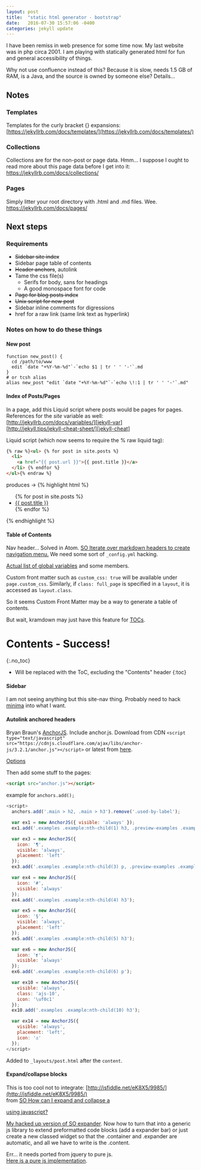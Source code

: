 ```yaml
---
layout: post
title:  "static html generator - bootstrap"
date:   2016-07-30 15:57:06 -0400
categories: jekyll update
---
```

I have been remiss in web presence for some time now. My last website was in php circa 2001. I am playing with statically generated html for fun and general accessibility of things.

Why not use confluence instead of this? Because it is slow, needs 1.5 GB of RAM, is a Java, and the source is owned by someone else? Details...

## Notes

### Templates
Templates for the curly bracket {} expansions:
[https://jekyllrb.com/docs/templates/](https://jekyllrb.com/docs/templates/)

### Collections
Collections are for the non-post or page data. Hmm... I suppose I ought to read more about this page data before I get into it:
https://jekyllrb.com/docs/collections/

### Pages
Simply litter your root directory with .html and .md files. Wee.
https://jekyllrb.com/docs/pages/

## Next steps

### Requirements
* ~~Sidebar site index~~
* Sidebar page table of contents
* ~~Header anchors~~, autolink
* Tame the css file(s)
  * Serifs for body, sans for headings
  * A good monospace font for code
* ~~Page for blog posts index~~
* ~~Unix script for new post~~
* Sidebar inline comments for digressions
* href for a raw link (same link text as hyperlink)

### Notes on how to do these things

#### New post
```shell
function new_post() {
  cd /path/to/www
  edit `date "+%Y-%m-%d"`-`echo $1 | tr ' ' '-'`.md
}
# or tcsh alias
alias new_post "edit `date "+%Y-%m-%d"`-`echo \!:1 | tr ' ' '-'`.md"
```

#### Index of Posts/Pages
In a page, add this Liquid script where posts would be pages for pages. References for the *site* variable as well:<br>
[http://jekyllrb.com/docs/variables/][jekyll-var]<br>
[http://jekyll.tips/jekyll-cheat-sheet/][jekyll-cheat]

[jekyll-var]: http://jekyllrb.com/docs/variables/
[jekyll-cheat]: http://jekyll.tips/jekyll-cheat-sheet/

Liquid script (which now seems to require the % raw liquid tag):

```html
{% raw %}<ul> {% for post in site.posts %}
  <li>
    <a href="{{ post.url }}">{{ post.title }}</a>
  </li> {% endfor %}
</ul>{% endraw %}
```
produces ->
{% highlight html %}
<ul> {% for post in site.posts %}
  <li>
    <a href="{{ post.url }}">{{ post.title }}</a>
  </li> {% endfor %}
</ul>
{% endhighlight %}

#### Table of Contents
Nav header... Solved in Atom.
[SO Iterate over markdown headers to create navigation menu.](http://stackoverflow.com/questions/18160108/iterate-over-markdown-headers-to-create-navigation-menu?answertab=active#tab-top)
We need some sort of `_config.yml` hacking.

[Actual list of global variables](https://hydepress.github.io/jekyll#global-variables) and some members.

Custom front matter such as `custom_css: true` will be available under `page.custom_css`. Similarly, if `class: full_page` is specified in a `layout`, it is accessed as `layout.class`.

So it seems Custom Front Matter may be a way to generate a table of contents.

But wait, kramdown may just have this feature for [TOCs](http://kramdown.gettalong.org/converter/html.html#toc).

# Contents - Success!
{:.no_toc}

* Will be replaced with the ToC, excluding the "Contents" header
{:toc}

#### Sidebar
I am not seeing anything but this site-nav thing. Probably need to hack [minima](https://github.com/jekyll/minima/blob/master/_sass/minima/_layout.scss) into what I want.

#### Autolink anchored headers
Bryan Braun's [AnchorJS](http://bryanbraun.github.io/anchorjs/#basic-usage).
Include anchor.js. Download from CDN `<script type="text/javascript" src="https://cdnjs.cloudflare.com/ajax/libs/anchor-js/3.2.1/anchor.js"></script>` or latest from [here](https://github.com/bryanbraun/anchorjs/releases/latest).

[Options](http://bryanbraun.github.io/anchorjs/#options)

Then add some stuff to the pages:

```html
<script src="anchor.js"></script>
```
example for `anchors.add();`

```js
<script>
  anchors.add('.main > h2, .main > h3').remove('.used-by-label');

  var ex1 = new AnchorJS({ visible: 'always' });
  ex1.add('.examples .example:nth-child(1) h3, .preview-examples .example:nth-child(1) h3');

  var ex3 = new AnchorJS({
    icon: '¶',
    visible: 'always',
    placement: 'left'
  });
  ex3.add('.examples .example:nth-child(3) p, .preview-examples .example:nth-child(2) p');

  var ex4 = new AnchorJS({
    icon: '#',
    visible: 'always'
  });
  ex4.add('.examples .example:nth-child(4) h3');

  var ex5 = new AnchorJS({
    icon: '§',
    visible: 'always',
    placement: 'left'
  });
  ex5.add('.examples .example:nth-child(5) h3');

  var ex6 = new AnchorJS({
    icon: '❡',
    visible: 'always'
  });
  ex6.add('.examples .example:nth-child(6) p');

  var ex10 = new AnchorJS({
    visible: 'always',
    class: 'ajs-10',
    icon: '\uf0c1'
  });
  ex10.add('.examples .example:nth-child(10) h3');

  var ex14 = new AnchorJS({
    visible: 'always',
    placement: 'left',
    icon: '⚓'
  });
</script>
```
Added to `_layouts/post.html` after the `content`.

#### Expand/collapse blocks
This is too cool not to integrate: [http://jsfiddle.net/eK8X5/9985/](http://jsfiddle.net/eK8X5/9985/)<br>
  from [SO How can I expand and collapse a <div> using javascript? ](http://stackoverflow.com/questions/17460116/how-can-i-expand-and-collapse-a-div-using-javascript?answertab=active#tab-top)

[My hacked up version of SO expander](http://jsfiddle.net/jhgorse/5bq7dp7z/3/). Now how to turn that into a generic js library to extend preformatted code blocks (add a expander bar) or just create a new classed widget so that the .container and .expander are automatic, and all we have to write is the .content.

Err... it needs ported from jquery to pure js. <br>
[Here is a pure js implementation](http://jsfiddle.net/KooiInc/h6tcquxj/).
